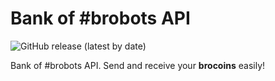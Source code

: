 # Bank of #brobots API

![GitHub release (latest by date)](https://img.shields.io/github/v/release/andrew4ever/bank-of-brobots-api?style=flat&logo=github&labelColor=181717&color=F8F8F5)

Bank of #brobots API. Send and receive your **brocoins** easily!
